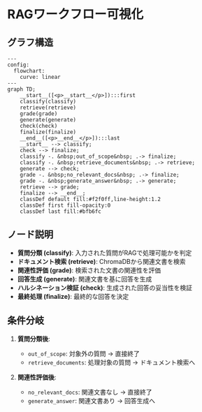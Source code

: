 # RAGワークフロー可視化

## グラフ構造

```mermaid
---
config:
  flowchart:
    curve: linear
---
graph TD;
	__start__([<p>__start__</p>]):::first
	classify(classify)
	retrieve(retrieve)
	grade(grade)
	generate(generate)
	check(check)
	finalize(finalize)
	__end__([<p>__end__</p>]):::last
	__start__ --> classify;
	check --> finalize;
	classify -. &nbsp;out_of_scope&nbsp; .-> finalize;
	classify -. &nbsp;retrieve_documents&nbsp; .-> retrieve;
	generate --> check;
	grade -. &nbsp;no_relevant_docs&nbsp; .-> finalize;
	grade -. &nbsp;generate_answer&nbsp; .-> generate;
	retrieve --> grade;
	finalize --> __end__;
	classDef default fill:#f2f0ff,line-height:1.2
	classDef first fill-opacity:0
	classDef last fill:#bfb6fc

```

## ノード説明

- **質問分類 (classify)**: 入力された質問がRAGで処理可能かを判定
- **ドキュメント検索 (retrieve)**: ChromaDBから関連文書を検索
- **関連性評価 (grade)**: 検索された文書の関連性を評価
- **回答生成 (generate)**: 関連文書を基に回答を生成
- **ハルシネーション検証 (check)**: 生成された回答の妥当性を検証
- **最終処理 (finalize)**: 最終的な回答を決定

## 条件分岐

1. **質問分類後**:
   - `out_of_scope`: 対象外の質問 → 直接終了
   - `retrieve_documents`: 処理対象の質問 → ドキュメント検索へ

2. **関連性評価後**:
   - `no_relevant_docs`: 関連文書なし → 直接終了
   - `generate_answer`: 関連文書あり → 回答生成へ
